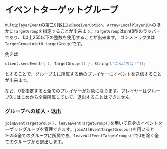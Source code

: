 # イベントターゲットグループ
`MultiplayerEvent`の第二引数には`ReceiverOption`、`Array<LocalPlayerID>`のほかに`TargetGroup`を指定することが出来ます。`TargetGroup`はuint8型のラッパーであり、1以上255以下の整数を使用することが出来ます。
コンストラクタは`TargetGroup(uint8 targetGroup)`です。

例えば
```cpp
client.sendEvent({ 1, TargetGroup(1) }, String(U"こんにちは！"));
```

とすることで、グループ１に所属する他のプレイヤーにイベントを送信することが出来ます。

なお、0を指定すると全てのプレイヤーが対象になります。プレイヤーはグループ0にはじめから全員所属していて、退出することはできません。

### グループへの加入・退出

`joinEventTargetGroup()`、`leaveEventTargetGroup()`を用いて自身のイベントターゲットグループを管理できます。`joinAllEventTargetGroups()`を用いると1~255全てのグループに所属でき、`leaveAllEventTargetGroups()`で0を除く全てのグループから退出します。